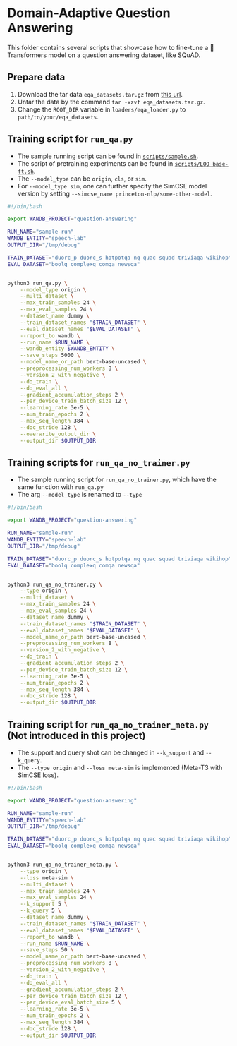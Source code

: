 <!---
Copyright 2021 The HuggingFace Team. All rights reserved.

Licensed under the Apache License, Version 2.0 (the "License");
you may not use this file except in compliance with the License.
You may obtain a copy of the License at

    http://www.apache.org/licenses/LICENSE-2.0

Unless required by applicable law or agreed to in writing, software
distributed under the License is distributed on an "AS IS" BASIS,
WITHOUT WARRANTIES OR CONDITIONS OF ANY KIND, either express or implied.
See the License for the specific language governing permissions and
limitations under the License.
-->

# Domain-Adaptive Question Answering

This folder contains several scripts that showcase how to fine-tune a 🤗 Transformers model on a question answering dataset,
like SQuAD. 

## Prepare data
1. Download the tar data `eqa_datasets.tar.gz` from [this url](https://drive.google.com/file/d/1l-BPaKAFIYZdmTV3ext3fQkWaqUA2GxV/view?usp=drive_link).
2. Untar the data by the command `tar -xzvf eqa_datasets.tar.gz`.
3. Change the `ROOT_DIR` variable in `loaders/eqa_loader.py` to `path/to/your/eqa_datasets`.

## Training script for `run_qa.py`
* The sample running script can be found in [`scripts/sample.sh`](scripts/sample.sh).
* The script of pretraining experiments can be found in [`scripts/LOO_base-ft.sh`](scripts/LOO_base-ft.sh).
* The `--model_type` can be `origin`, `cls`, or `sim`.
* For `--model_type sim`, one can further specify the SimCSE model version by setting `--simcse_name princeton-nlp/some-other-model`.

```bash
#!/bin/bash

export WANDB_PROJECT="question-answering"

RUN_NAME="sample-run"
WANDB_ENTITY="speech-lab"
OUTPUT_DIR="/tmp/debug"

TRAIN_DATASET="duorc_p duorc_s hotpotqa nq quac squad triviaqa wikihop"
EVAL_DATASET="boolq complexq comqa newsqa"


python3 run_qa.py \
    --model_type origin \
    --multi_dataset \
    --max_train_samples 24 \
    --max_eval_samples 24 \
    --dataset_name dummy \
    --train_dataset_names "$TRAIN_DATASET" \
    --eval_dataset_names "$EVAL_DATASET" \
    --report_to wandb \
    --run_name $RUN_NAME \
    --wandb_entity $WANDB_ENTITY \
    --save_steps 5000 \
    --model_name_or_path bert-base-uncased \
    --preprocessing_num_workers 8 \
    --version_2_with_negative \
    --do_train \
    --do_eval_all \
    --gradient_accumulation_steps 2 \
    --per_device_train_batch_size 12 \
    --learning_rate 3e-5 \
    --num_train_epochs 2 \
    --max_seq_length 384 \
    --doc_stride 128 \
    --overwrite_output_dir \
    --output_dir $OUTPUT_DIR

```

## Training scripts for `run_qa_no_trainer.py`
* The sample running script for `run_qa_no_trainer.py`, which have the same function with `run_qa.py`
* The arg `--model_type` is renamed to `--type`

```bash
#!/bin/bash

export WANDB_PROJECT="question-answering"

RUN_NAME="sample-run"
WANDB_ENTITY="speech-lab"
OUTPUT_DIR="/tmp/debug"

TRAIN_DATASET="duorc_p duorc_s hotpotqa nq quac squad triviaqa wikihop"
EVAL_DATASET="boolq complexq comqa newsqa"


python3 run_qa_no_trainer.py \
    --type origin \
    --multi_dataset \
    --max_train_samples 24 \
    --max_eval_samples 24 \
    --dataset_name dummy \
    --train_dataset_names "$TRAIN_DATASET" \
    --eval_dataset_names "$EVAL_DATASET" \
    --model_name_or_path bert-base-uncased \
    --preprocessing_num_workers 8 \
    --version_2_with_negative \
    --do_train \
    --gradient_accumulation_steps 2 \
    --per_device_train_batch_size 12 \
    --learning_rate 3e-5 \
    --num_train_epochs 2 \
    --max_seq_length 384 \
    --doc_stride 128 \
    --output_dir $OUTPUT_DIR
```

## Training script for `run_qa_no_trainer_meta.py` (Not introduced in this project)
* The support and query shot can be changed in `--k_support` and `--k_query`.
* The `--type origin` and `--loss meta-sim` is implemented (Meta-T3 with SimCSE loss).

```bash
#!/bin/bash

export WANDB_PROJECT="question-answering"

RUN_NAME="sample-run"
WANDB_ENTITY="speech-lab"
OUTPUT_DIR="/tmp/debug"

TRAIN_DATASET="duorc_p duorc_s hotpotqa nq quac squad triviaqa wikihop"
EVAL_DATASET="boolq complexq comqa newsqa"


python3 run_qa_no_trainer_meta.py \
    --type origin \
    --loss meta-sim \
    --multi_dataset \
    --max_train_samples 24 \
    --max_eval_samples 24 \
    --k_support 5 \
    --k_query 5 \
    --dataset_name dummy \
    --train_dataset_names "$TRAIN_DATASET" \
    --eval_dataset_names "$EVAL_DATASET" \
    --report_to wandb \
    --run_name $RUN_NAME \
    --save_steps 50 \
    --model_name_or_path bert-base-uncased \
    --preprocessing_num_workers 8 \
    --version_2_with_negative \
    --do_train \
    --do_eval_all \
    --gradient_accumulation_steps 2 \
    --per_device_train_batch_size 12 \
    --per_device_eval_batch_size 5 \
    --learning_rate 3e-5 \
    --num_train_epochs 2 \
    --max_seq_length 384 \
    --doc_stride 128 \
    --output_dir $OUTPUT_DIR
```
